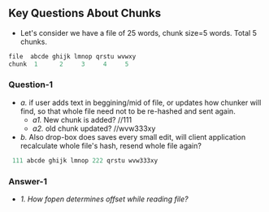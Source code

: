 ## Key Questions About Chunks
- Let's consider we have a file of 25 words, chunk size=5 words. Total 5 chunks.
```c
file  abcde ghijk lmnop qrstu wvwxy
chunk  1      2     3     4     5
```
### Question-1
- _a._ if user adds text in beggining/mid of file, or updates how chunker will find, so that whole file need not to be re-hashed and sent again.
  - _a1._ New chunk is added? //111
  - _a2._ old chunk updated?  //wvw333xy
- _b._ Also drop-box does saves every small edit, will client application recalculate whole file's hash, resend whole file again?
```c
 111 abcde ghijk lmnop 222 qrstu wvw333xy
```
### Answer-1
- *1. How fopen determines offset while reading file?*

